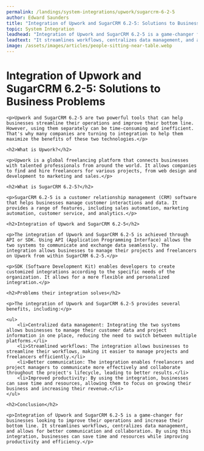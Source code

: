 ```yaml
---
permalink: /landings/system-integrations/upwork/sugarcrm-6-2-5
author: Edward Saunders
title: "Integration of Upwork and SugarCRM 6.2-5: Solutions to Business Problems"
topic: System Integration
leadhead: "Integration of Upwork and SugarCRM 6.2-5 is a game-changer for businesses looking to improve their operations and increase their bottom line"
leadtext: "It streamlines workflows, centralizes data management, and allows for better communication and collaboration. By using this integration, businesses can save time and resources while improving productivity and efficiency."
image: /assets/images/articles/people-sitting-near-table.webp
---
```

<div class="arttext">
	<h1>Integration of Upwork and SugarCRM 6.2-5: Solutions to Business Problems</h1>

	<p>Upwork and SugarCRM 6.2-5 are two powerful tools that can help businesses streamline their operations and improve their bottom line. However, using them separately can be time-consuming and inefficient. That's why many companies are turning to integration to help them maximize the benefits of these two technologies.</p>

	<h2>What is Upwork?</h2>

	<p>Upwork is a global freelancing platform that connects businesses with talented professionals from around the world. It allows companies to find and hire freelancers for various projects, from web design and development to marketing and sales.</p>

	<h2>What is SugarCRM 6.2-5?</h2>

	<p>SugarCRM 6.2-5 is a customer relationship management (CRM) software that helps businesses manage customer interactions and data. It provides a range of features, including sales automation, marketing automation, customer service, and analytics.</p>

	<h2>Integration of Upwork and SugarCRM 6.2-5</h2>

	<p>The integration of Upwork and SugarCRM 6.2-5 is achieved through API or SDK. Using API (Application Programming Interface) allows the two systems to communicate and exchange data seamlessly. The integration allows businesses to manage their projects and freelancers on Upwork from within SugarCRM 6.2-5.</p>

	<p>SDK (Software Development Kit) enables developers to create customized integrations according to the specific needs of the organization. It allows for a more flexible and personalized integration.</p>

	<h2>Problems their integration solves</h2>

	<p>The integration of Upwork and SugarCRM 6.2-5 provides several benefits, including:</p>

	<ul>
		<li>Centralized data management: Integrating the two systems allows businesses to manage their customer data and project information in one place, reducing the need to switch between multiple platforms.</li>
		<li>Streamlined workflows: The integration allows businesses to streamline their workflows, making it easier to manage projects and freelancers efficiently.</li>
		<li>Better communication: The integration enables freelancers and project managers to communicate more effectively and collaborate throughout the project's lifecycle, leading to better results.</li>
		<li>Improved productivity: By using the integration, businesses can save time and resources, allowing them to focus on growing their business and increasing their revenue.</li>
	</ul>

	<h2>Conclusion</h2>

	<p>Integration of Upwork and SugarCRM 6.2-5 is a game-changer for businesses looking to improve their operations and increase their bottom line. It streamlines workflows, centralizes data management, and allows for better communication and collaboration. By using this integration, businesses can save time and resources while improving productivity and efficiency.</p>

</div>